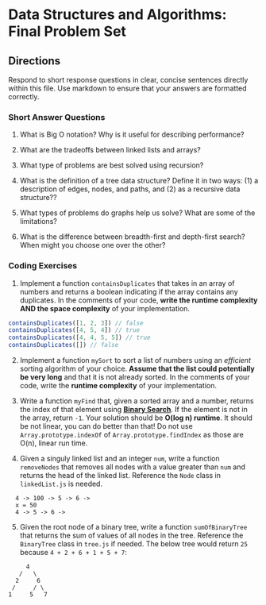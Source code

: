# Data Structures and Algorithms: Final Problem Set

## Directions

Respond to short response questions in clear, concise sentences directly within this file. Use markdown to ensure that your answers are formatted correctly.

### Short Answer Questions

1. What is Big O notation? Why is it useful for describing performance?

2. What are the tradeoffs between linked lists and arrays?

3. What type of problems are best solved using recursion?

4. What is the definition of a tree data structure? Define it in two ways: (1) a description of edges, nodes, and paths, and (2) as a recursive data structure??

5. What types of problems do graphs help us solve? What are some of the limitations?

6. What is the difference between breadth-first and depth-first search? When might you choose one over the other?



### Coding Exercises

1. Implement a function `containsDuplicates` that takes in an array of numbers and returns a boolean indicating if the array contains any duplicates. In the comments of your code, **write the runtime complexity AND the space complexity** of your implementation.

```js
containsDuplicates([1, 2, 3]) // false
containsDuplicates([4, 5, 4]) // true
containsDuplicates([4, 4, 5, 5]) // true
containsDuplicates([]) // false
```

2. Implement a function `mySort` to sort a list of numbers using an *efficient* sorting algorithm of your choice. **Assume that the list could potentially be very long** and that it is not already sorted. In the comments of your code, write the **runtime complexity** of your implementation.

3. Write a function `myFind` that, given a sorted array and a number, returns the index of that element using **[Binary Search](https://www.geeksforgeeks.org/binary-search/)**. If the element is not in the array, return `-1`. Your solution should be **O(log n) runtime**. It should be not linear, you can do better than that! Do not use `Array.prototype.indexOf` of `Array.prototype.findIndex` as those are O(n), linear run time. 

4. Given a singuly linked list and an integer `num`, write a function `removeNodes` that removes all nodes with a value greater than `num` and returns the head of the linked list. Reference the `Node` class in `linkedList.js` is needed.
```
  4 -> 100 -> 5 -> 6 ->
  x = 50
  4 -> 5 -> 6 ->
```

5. Given the root node of a binary tree, write a function `sumOfBinaryTree` that returns the sum of values of all nodes in the tree. Reference the `BinaryTree` class in `tree.js` if needed. The below tree would return `25` because `4 + 2 + 6 + 1 + 5 + 7`:
```
     4
   /   \
  2     6
 /     / \
1     5   7 
```
